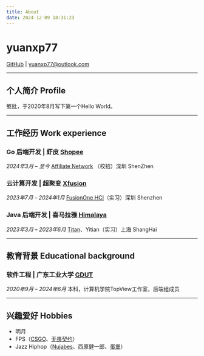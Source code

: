 ```yaml
---
title: About
date: 2024-12-09 18:31:23
---
```


# yuanxp77

[GitHub](https://github.com/yuanxp77) | yuanxp77@outlook.com

---

## 个人简介 Profile

憨批，于2020年8月写下第一个Hello World。

---

## 工作经历 Work experience

### Go 后端开发 | 虾皮 [Shopee](https://shopee.cn/about)
*2024年3月 – 至今*
[Affiliate Network](https://help.shopee.sg/portal/10/article/123798-What-is-Shopee-Ambassador-Programme) （校招）深圳 ShenZhen

### 云计算开发 | 超聚变 [Xfusion](https://www.xfusion.com/cn/about)
*2023年7月 – 2024年1月*
[FusionOne HCI](https://www.xfusion.com/cn/product/hyperconverged-solutions/hci)（实习）深圳 Shenzhen

### Java 后端开发 | 喜马拉雅 [Himalaya](https://www.ximalaya.com/more/aboutus/)
*2023年3月 – 2023年6月*
[Titan](https://www.aliyun.com/product/yunxiao)、Yitian（实习）上海 ShangHai

---

## 教育背景 Educational background

### 软件工程 | 广东工业大学 [GDUT](https://www.gdut.edu.cn)
*2020年9月 – 2024年6月*
本科，计算机学院TopView工作室，后端组成员

---

## 兴趣爱好 Hobbies

- 明月
- FPS（[CSGO](https://zh.wikipedia.org/wiki/反恐精英：全球攻势)、[无畏契约](https://zh.wikipedia.org/wiki/无畏契约)）
- Jazz Hiphop（[Nujabes](https://zh.wikipedia.org/wiki/Nujabes)、西原健一郎、[蛋堡](https://zh.wikipedia.org/wiki/蛋堡_(音樂人))）
